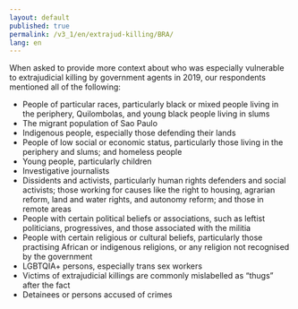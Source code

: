 ```yaml
---
layout: default
published: true
permalink: /v3_1/en/extrajud-killing/BRA/
lang: en
---
```

When asked to provide more context about who was especially vulnerable to extrajudicial killing by government agents in 2019, our respondents mentioned all of the following:

-	People of particular races, particularly black or mixed people living in the periphery, Quilombolas, and young black people living in slums
-	The migrant population of Sao Paulo
-	Indigenous people, especially those defending their lands
-	People of low social or economic status, particularly those living in the periphery and slums; and homeless people
-	Young people, particularly children
-	Investigative journalists
-	Dissidents and activists, particularly human rights defenders and social activists; those working for causes like the right to housing, agrarian reform, land and water rights, and autonomy reform; and those in remote areas
-	People with certain political beliefs or associations, such as leftist politicians, progressives, and those associated with the militia
-	People with certain religious or cultural beliefs, particularly those practising African or indigenous religions, or any religion not recognised by the government
-	LGBTQIA+ persons, especially trans sex workers
-	Victims of extrajudicial killings are commonly mislabelled as “thugs” after the fact
-	Detainees or persons accused of crimes
